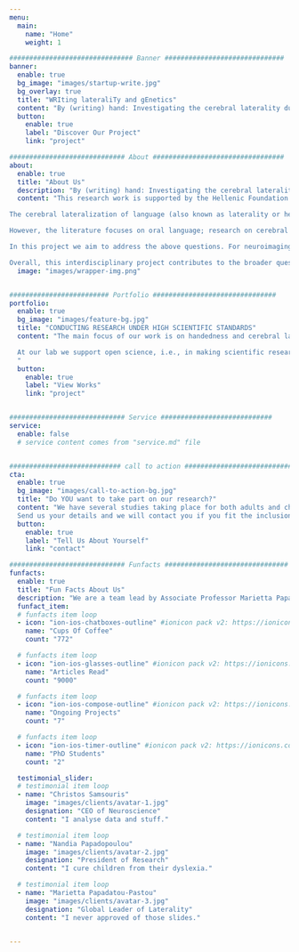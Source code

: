 ```yaml
---
menu:
  main:
    name: "Home"
    weight: 1

############################### Banner ##############################
banner:
  enable: true
  bg_image: "images/startup-write.jpg"
  bg_overlay: true
  title: "WRIting lateraliTy and gEnetics"
  content: "By (writing) hand: Investigating the cerebral laterality during writing using functional transcranial Doppler ultrasonography and the genetic relationship of laterality with special learning difficulties (dyslexia, dysgraphia)"
  button:
    enable: true
    label: "Discover Our Project"
    link: "project"

############################# About #################################
about:
  enable: true
  title: "About Us"
  description: "By (writing) hand: Investigating the cerebral laterality during writing using functional transcranial Doppler ultrasonography and the genetic relationship of laterality with special learning difficulties (dyslexia, dysgraphia)"
  content: "This research work is supported by the Hellenic Foundation for Research and Innovation (H.F.R.I.) under the “1st Call for H.F.R.I. Research Projects to support Faculty members and Researchers and the procurement of high value research equipment grant” (Project Number: HFRI-FM17-746).

The cerebral lateralization of language (also known as laterality or hemispheric dominance / asymmetry), i.e. the fact that the left hemisphere of the brain predominantly processes language in the majority of individuals, is of central focus in the neuropsychological literature. The neural underpinnings of writing in particular are of great interest, as writing is utilized nearly every day and it is a skill that demands the contribution of several cognitive and motor functions. Moreover, disorders of writing are implicated in special learning disabilities, such as dyslexia and dysgraphia.

However, the literature focuses on oral language; research on cerebral lateralization during writing is extremely limited. Moreover, only four studies (two by the principal investigator) have included left-handers, who constitute approximately 10% of the population making it important to account for this variation. Furthermore, cerebral laterality for writing has not been studied in atypical populations (e.g., dyslexia and dysgraphia), nor has the possible cortical re-organization after intervention in individuals with dyslexia been investigated. Other important questions that remain unanswered include cerebral lateralization during typing, the relationship of writing quality with cerebral lateralization, the possible cortical re-organization after non-dominant hand writing training, and the genetics of lateralization.

In this project we aim to address the above questions. For neuroimaging purposes we will employ functional transcranial Doppler ultrasound (fTCD), a reliable measurement of continuous blood flow with excellent temporal resolution, which lends itself to the study of writing as its signal is not disrupted by movement artifacts. New digital tools will be used to collect behavioral indices of lateralization. DNA samples will be further collected for inclusion in large genetic studies (GWAS).

Overall, this interdisciplinary project contributes to the broader question of individual differences in brain organization and function, both in typical and non-typical populations, with applications in special education."
  image: "images/wrapper-img.png"


######################### Portfolio ###############################
portfolio:
  enable: true
  bg_image: "images/feature-bg.jpg"
  title: "CONDUCTING RESEARCH UNDER HIGH SCIENTIFIC STANDARDS"
  content: "The main focus of our work is on handedness and cerebral lateralization (aka hemispheric specialization) for language in healthy adults and children as well as in students with special education needs (e.g., students with dyslexia, dysgraphia, hearing impaired students, and students with low or high IQ). We are employing behavioral as well as brain imaging techniques, specifically functional transcranial Doppler ultrasound (fTCD). One of our major lines of work at the moment is the cerebral lateralization of written language. We further have a special interest in meta-analysis and have published several pieces of work on different aspects of handedness, for example on the incidence of handedness and on sex differences in handedness, but also on handedness differences between the general population and individuals who are hearing impaired, with autism spectrum disorder, and of low or high intelligence.

  At our lab we support open science, i.e., in making scientific research (including publications, data, analysis code, and software) shareable and accessible. We believe that transparent and accessible knowledge speeds ups the research progress and makes findings more reliable. We share our data and materials and aim for our studies to be fully reproducible. In this Open Science Framework page you can find more information on our studies as well as open material, data, and analysis code. We also believe in collaborative work and we are a member of the Consortium of Language Asymmetry (COLA).
  "
  button:
    enable: true
    label: "View Works"
    link: "project"


############################# Service ############################
service:
  enable: false
  # service content comes from "service.md" file


############################ call to action ###########################
cta:
  enable: true
  bg_image: "images/call-to-action-bg.jpg"
  title: "Do YOU want to take part on our research?"
  content: "We have several studies taking place for both adults and children. <br>
  Send us your details and we will contact you if you fit the inclusion criteria for any of our studies!"
  button:
    enable: true
    label: "Tell Us About Yourself"
    link: "contact"

############################# Funfacts ###############################
funfacts:
  enable: true
  title: "Fun Facts About Us"
  description: "We are a team lead by Associate Professor Marietta Papadatou-Pastou and we are based in Athens."
  funfact_item:
  # funfacts item loop
  - icon: "ion-ios-chatboxes-outline" #ionicon pack v2: https://ionicons.com/v2/
    name: "Cups Of Coffee"
    count: "772"

  # funfacts item loop
  - icon: "ion-ios-glasses-outline" #ionicon pack v2: https://ionicons.com/v2/
    name: "Articles Read"
    count: "9000"

  # funfacts item loop
  - icon: "ion-ios-compose-outline" #ionicon pack v2: https://ionicons.com/v2/
    name: "Ongoing Projects"
    count: "7"

  # funfacts item loop
  - icon: "ion-ios-timer-outline" #ionicon pack v2: https://ionicons.com/v2/
    name: "PhD Students"
    count: "2"

  testimonial_slider:
  # testimonial item loop
  - name: "Christos Samsouris"
    image: "images/clients/avatar-1.jpg"
    designation: "CEO of Neuroscience"
    content: "I analyse data and stuff."

  # testimonial item loop
  - name: "Nandia Papadopoulou"
    image: "images/clients/avatar-2.jpg"
    designation: "President of Research"
    content: "I cure children from their dyslexia."

  # testimonial item loop
  - name: "Marietta Papadatou-Pastou"
    image: "images/clients/avatar-3.jpg"
    designation: "Global Leader of Laterality"
    content: "I never approved of those slides."


---
```

